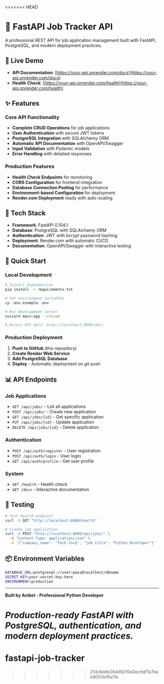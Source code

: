 <<<<<<< HEAD
# 🚀 FastAPI Job Tracker API

A professional REST API for job application management built with FastAPI, PostgreSQL, and modern deployment practices.

## 🌟 Live Demo

- **API Documentation**: [https://your-api.onrender.com/docs](https://your-api.onrender.com/docs)
- **Health Check**: [https://your-api.onrender.com/health](https://your-api.onrender.com/health)

## ✨ Features

### Core API Functionality
- **Complete CRUD Operations** for job applications
- **User Authentication** with secure JWT tokens
- **PostgreSQL Integration** with SQLAlchemy ORM
- **Automatic API Documentation** with OpenAPI/Swagger
- **Input Validation** with Pydantic models
- **Error Handling** with detailed responses

### Production Features
- **Health Check Endpoints** for monitoring
- **CORS Configuration** for frontend integration
- **Database Connection Pooling** for performance
- **Environment-based Configuration** for deployment
- **Render.com Deployment** ready with auto-scaling

## 🔧 Tech Stack

- **Framework**: FastAPI 0.104.1
- **Database**: PostgreSQL with SQLAlchemy ORM
- **Authentication**: JWT with bcrypt password hashing
- **Deployment**: Render.com with automatic CI/CD
- **Documentation**: OpenAPI/Swagger with interactive testing

## 🚀 Quick Start

### Local Development

```bash
# Install dependencies
pip install -r requirements.txt

# Set environment variables
cp .env.example .env

# Run development server
uvicorn main:app --reload

# Access API docs: http://localhost:8000/docs
```

### Production Deployment

1. **Push to GitHub** (this repository)
2. **Create Render Web Service**
3. **Add PostgreSQL Database**
4. **Deploy** - Automatic deployment on git push

## 📊 API Endpoints

### Job Applications
- `GET /api/jobs/` - List all applications
- `POST /api/jobs/` - Create new application
- `GET /api/jobs/{id}` - Get specific application
- `PUT /api/jobs/{id}` - Update application
- `DELETE /api/jobs/{id}` - Delete application

### Authentication
- `POST /api/auth/register` - User registration
- `POST /api/auth/login` - User login
- `GET /api/auth/profile` - Get user profile

### System
- `GET /health` - Health check
- `GET /docs` - Interactive documentation

## 🧪 Testing

```bash
# Test health endpoint
curl -X GET "http://localhost:8000/health"

# Create job application
curl -X POST "http://localhost:8000/api/jobs/" \
  -H "Content-Type: application/json" \
  -d '{"company_name": "Tech Corp", "job_title": "Python Developer"}'
```

## 📦 Environment Variables

```bash
DATABASE_URL=postgresql://user:pass@localhost/dbname
SECRET_KEY=your-secret-key-here
ENVIRONMENT=production
```

---

**Built by Aniket - Professional Python Developer**

*Production-ready FastAPI with PostgreSQL, authentication, and modern deployment practices.*
=======
# fastapi-job-tracker
>>>>>>> 21dc6dde2b4d9210a0ec9df1a7eab9007e19a7fe
